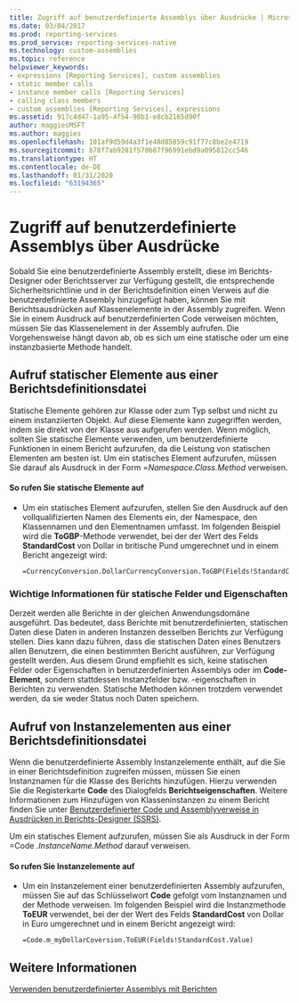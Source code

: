 ```yaml
---
title: Zugriff auf benutzerdefinierte Assemblys über Ausdrücke | Microsoft-Dokumentation
ms.date: 03/04/2017
ms.prod: reporting-services
ms.prod_service: reporting-services-native
ms.technology: custom-assemblies
ms.topic: reference
helpviewer_keywords:
- expressions [Reporting Services], custom assemblies
- static member calls
- instance member calls [Reporting Services]
- calling class members
- custom assemblies [Reporting Services], expressions
ms.assetid: 917c4d47-1a95-4f54-98b1-e8cb2165d90f
author: maggiesMSFT
ms.author: maggies
ms.openlocfilehash: 101af9d59d4a3f1e48d85859c91f77c8be2e4719
ms.sourcegitcommit: b78f7ab9281f570b87f96991ebd9a095812cc546
ms.translationtype: HT
ms.contentlocale: de-DE
ms.lasthandoff: 01/31/2020
ms.locfileid: "63194365"
---
```

# <a name="accessing-custom-assemblies-through-expressions"></a>Zugriff auf benutzerdefinierte Assemblys über Ausdrücke
  Sobald Sie eine benutzerdefinierte Assembly erstellt, diese im Berichts-Designer oder Berichtsserver zur Verfügung gestellt, die entsprechende Sicherheitsrichtlinie und in der Berichtsdefinition einen Verweis auf die benutzerdefinierte Assembly hinzugefügt haben, können Sie mit Berichtsausdrücken auf Klassenelemente in der Assembly zugreifen. Wenn Sie in einem Ausdruck auf benutzerdefinierten Code verweisen möchten, müssen Sie das Klassenelement in der Assembly aufrufen. Die Vorgehensweise hängt davon ab, ob es sich um eine statische oder um eine instanzbasierte Methode handelt.  
  
## <a name="calling-static-members-from-a-report-definition-file"></a>Aufruf statischer Elemente aus einer Berichtsdefinitionsdatei  
 Statische Elemente gehören zur Klasse oder zum Typ selbst und nicht zu einem instanziierten Objekt. Auf diese Elemente kann zugegriffen werden, indem sie direkt von der Klasse aus aufgerufen werden. Wenn möglich, sollten Sie statische Elemente verwenden, um benutzerdefinierte Funktionen in einem Bericht aufzurufen, da die Leistung von statischen Elementen am besten ist. Um ein statisches Element aufzurufen, müssen Sie darauf als Ausdruck in der Form =*Namespace.Class.Method* verweisen.  
  
#### <a name="to-call-static-members"></a>So rufen Sie statische Elemente auf  
  
-   Um ein statisches Element aufzurufen, stellen Sie den Ausdruck auf den vollqualifizierten Namen des Elements ein, der Namespace, den Klassennamen und den Elementnamen umfasst. Im folgenden Beispiel wird die **ToGBP**-Methode verwendet, bei der der Wert des Felds **StandardCost** von Dollar in britische Pund umgerechnet und in einem Bericht angezeigt wird:  
  
    ```  
    =CurrencyConversion.DollarCurrencyConversion.ToGBP(Fields!StandardCost.Value)  
    ```  
  
### <a name="important-information-regarding-static-fields-and-properties"></a>Wichtige Informationen für statische Felder und Eigenschaften  
 Derzeit werden alle Berichte in der gleichen Anwendungsdomäne ausgeführt. Das bedeutet, dass Berichte mit benutzerdefinierten, statischen Daten diese Daten in anderen Instanzen desselben Berichts zur Verfügung stellen. Dies kann dazu führen, dass die statischen Daten eines Benutzers allen Benutzern, die einen bestimmten Bericht ausführen, zur Verfügung gestellt werden. Aus diesem Grund empfiehlt es sich, keine statischen Felder oder Eigenschaften in benutzerdefinierten Assemblys oder im **Code-Element**, sondern stattdessen Instanzfelder bzw. -eigenschaften in Berichten zu verwenden. Statische Methoden können trotzdem verwendet werden, da sie weder Status noch Daten speichern.  
  
## <a name="calling-instance-members-from-a-report-definition-file"></a>Aufruf von Instanzelementen aus einer Berichtsdefinitionsdatei  
 Wenn die benutzerdefinierte Assembly Instanzelemente enthält, auf die Sie in einer Berichtsdefinition zugreifen müssen, müssen Sie einen Instanznamen für die Klasse des Berichts hinzufügen. Hierzu verwenden Sie die Registerkarte **Code** des Dialogfelds **Berichtseigenschaften**. Weitere Informationen zum Hinzufügen von Klasseninstanzen zu einem Bericht finden Sie unter [Benutzerdefinierter Code und Assemblyverweise in Ausdrücken in Berichts-Designer (SSRS)](../../reporting-services/report-design/custom-code-and-assembly-references-in-expressions-in-report-designer-ssrs.md).  
  
 Um ein statisches Element aufzurufen, müssen Sie als Ausdruck in der Form =Code *.InstanceName.Method* darauf verweisen.  
  
#### <a name="to-call-instance-members"></a>So rufen Sie Instanzelemente auf  
  
-   Um ein Instanzelement einer benutzerdefinierten Assembly aufzurufen, müssen Sie auf das Schlüsselwort **Code** gefolgt vom Instanznamen und der Methode verweisen. Im folgenden Beispiel wird die Instanzmethode **ToEUR** verwendet, bei der der Wert des Felds **StandardCost** von Dollar in Euro umgerechnet und in einem Bericht angezeigt wird:  
  
    ```  
    =Code.m_myDollarCoversion.ToEUR(Fields!StandardCost.Value)  
    ```  
  
## <a name="see-also"></a>Weitere Informationen  
 [Verwenden benutzerdefinierter Assemblys mit Berichten](../../reporting-services/custom-assemblies/using-custom-assemblies-with-reports.md)  
  
  
